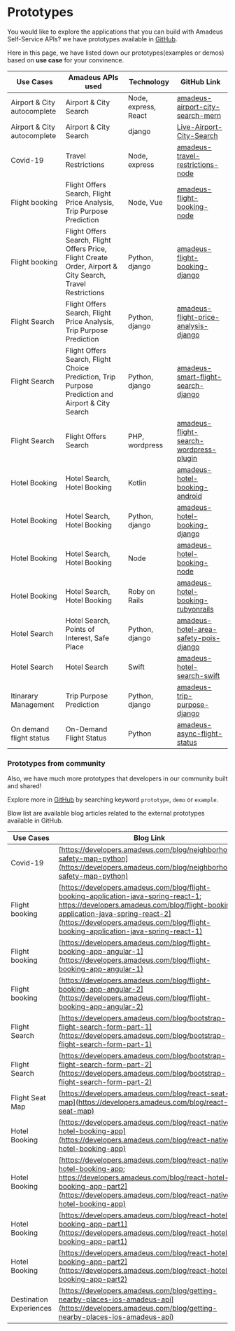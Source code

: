 # Prototypes 

You would like to explore the applications that you can build with Amadeus Self-Service APIs? 
we have prototypes available in [GitHub](https://github.com/amadeus4dev).


Here in this page, we have listed down our prototypes(examples or demos) based on **use case** for your convinence. 


| Use Cases                   | Amadeus APIs used                                                                                                | Technology           | GitHub Link                                                                                                                                                                                                                                                                                                                                                                                                                                                                                                                                                                   |
| --------------------------- | ---------------------------------------------------------------------------------------------------------- | -------------------- | ----------------------------------------------------------------------------------------------------------------------------------------------------------------------------------------------------------------------------------------------------------------------------------------------------------------------------------------------------------------------------------------------------------------------------------------------------------------------------------------------------------------------------------------------------------------------------- |
| Airport & City autocomplete | Airport & City Search                                                                                      | Node, express, React | [amadeus-airport-city-search-mern](https://github.com/amadeus4dev/amadeus-airport-city-search-mern)                     |
| Airport & City autocomplete | Airport & City Search                                                                                      | django               | [Live-Airport-City-Search](https://github.com/amadeus4dev/Live-Airport-City-Search)                                                                                                                                                                                                                                                                                                                                                                                                                                                            |
| Covid-19                    | Travel Restrictions                                                                                        | Node, express        | [amadeus-travel-restrictions-node](https://github.com/amadeus4dev/amadeus-travel-restrictions-node)                                                                                                                                                                                                                                                                                                                                                                                                                                            |
| Flight booking              | Flight Offers Search, Flight Price Analysis, Trip Purpose Prediction                                       | Node, Vue            | [amadeus-flight-booking-node](https://github.com/amadeus4dev/amadeus-flight-booking-node)                                                                                                                                                                                                                                                                                                                                                                                                                                                      |
| Flight booking              | Flight Offers Search, Flight Offers Price, Flight Create Order, Airport & City Search, Travel Restrictions | Python, django       | [amadeus-flight-booking-django](https://github.com/amadeus4dev/amadeus-flight-booking-django)                                                                                                                                                                                                                                                                                                                                                                                                                                                  |
| Flight Search               | Flight Offers Search, Flight Price Analysis, Trip Purpose Prediction                                       | Python, django       | [amadeus-flight-price-analysis-django](https://github.com/amadeus4dev/amadeus-flight-price-analysis-django)                                                                                                                                                                                                                                                                                                                                                                                                                                    |
| Flight Search               | Flight Offers Search, Flight Choice Prediction, Trip Purpose Prediction and Airport & City Search          | Python, django       | [amadeus-smart-flight-search-django](https://github.com/amadeus4dev/amadeus-smart-flight-search-django)                                                                                                                                                                                                                                                                                                                                                                                                                                        |
| Flight Search               | Flight Offers Search                                                                                       | PHP, wordpress       | [amadeus-flight-search-wordpress-plugin](https://github.com/amadeus4dev/amadeus-flight-search-wordpress-plugin) |
| Hotel Booking               | Hotel Search, Hotel Booking                                                                                | Kotlin               | [amadeus-hotel-booking-android](https://github.com/amadeus4dev/amadeus-hotel-booking-android)                                                                                                                                                                                                                                                                                                                                                                                                                                                  |
| Hotel Booking               | Hotel Search, Hotel Booking                                                                                | Python, django       | [amadeus-hotel-booking-django](https://github.com/amadeus4dev/amadeus-hotel-booking-django)                                                                                                                                                                                                                                                                                                                                                                                                                                                    |
| Hotel Booking               | Hotel Search, Hotel Booking                                                                                | Node                 | [amadeus-hotel-booking-node](https://github.com/amadeus4dev/amadeus-hotel-booking-node)                                                                                                                                                                                                                                                                                                                                                                                                                                                        |
| Hotel Booking               | Hotel Search, Hotel Booking                                                                                | Roby on Rails        | [amadeus-hotel-booking-rubyonrails](https://github.com/amadeus4dev/amadeus-hotel-booking-rubyonrails)                                                                                                                                                                                                                                                                                                                                                                                                                                          |
| Hotel Search                | Hotel Search, Points of Interest, Safe Place                                                               | Python, django       | [amadeus-hotel-area-safety-pois-django](https://github.com/amadeus4dev/amadeus-hotel-area-safety-pois-django)                                                                                                                                                                                                                                                                                                                                                                                                                                  |
| Hotel Search                | Hotel Search                                                                                               | Swift                | [amadeus-hotel-search-swift](https://github.com/amadeus4dev/amadeus-hotel-search-swift)                                       |
| Itinarary Management        | Trip Purpose Prediction                                                                                    | Python, django       | [amadeus-trip-purpose-django](https://github.com/amadeus4dev/amadeus-trip-purpose-django)                                                                                                                                                                                                                                                                                                                                                                                                                                                      |
| On demand flight status     | On-Demand Flight Status                                                                                    | Python               | [amadeus-async-flight-status](https://github.com/amadeus4dev/amadeus-async-flight-status)                                |




### Prototypes from community

Also, we have much more prototypes that developers in our community built and shared! 

Explore more in [GitHub](https://github.com/amadeus4dev) by searching keyword `prototype`, `demo` or `example`. 

Blow list are available blog articles related to the external prototypes available in GitHub.  



| Use Cases                  | Blog Link                                                                                                                                                                                                                                                  |
| -------------------------- | ------------------------------------------------------------------------------------------------------------------------------------------------------------------------------------------------------------------------------------------------------------ |
| Covid-19                   | [https://developers.amadeus.com/blog/neighborhood-safety-map-python](https://developers.amadeus.com/blog/neighborhood-safety-map-python)                                                                                                                     |
| Flight booking             | [https://developers.amadeus.com/blog/flight-booking-application-java-spring-react-1; https://developers.amadeus.com/blog/flight-booking-application-java-spring-react-2](https://developers.amadeus.com/blog/flight-booking-application-java-spring-react-1) |
| Flight booking             | [https://developers.amadeus.com/blog/flight-booking-app-angular-1](https://developers.amadeus.com/blog/flight-booking-app-angular-1)                                                                                                                         |
| Flight booking             | [https://developers.amadeus.com/blog/flight-booking-app-angular-2](https://developers.amadeus.com/blog/flight-booking-app-angular-2)                                                                                                                         |
| Flight Search              | [https://developers.amadeus.com/blog/bootstrap-flight-search-form-part-1](https://developers.amadeus.com/blog/bootstrap-flight-search-form-part-1)                                                                                                           |
| Flight Search              | [https://developers.amadeus.com/blog/bootstrap-flight-search-form-part-2](https://developers.amadeus.com/blog/bootstrap-flight-search-form-part-2)                                                                                                           |
| Flight Seat Map            | [https://developers.amadeus.com/blog/react-seat-map](https://developers.amadeus.com/blog/react-seat-map)                                                                                                                                                     |
| Hotel Booking              | [https://developers.amadeus.com/blog/react-native-hotel-booking-app](https://developers.amadeus.com/blog/react-native-hotel-booking-app)                                                                                                                     |
| Hotel Booking              | [https://developers.amadeus.com/blog/react-native-hotel-booking-app; https://developers.amadeus.com/blog/react-hotel-booking-app-part2](https://developers.amadeus.com/blog/react-native-hotel-booking-app)                                                  |
| Hotel Booking           | [https://developers.amadeus.com/blog/react-hotel-booking-app-part1](https://developers.amadeus.com/blog/react-hotel-booking-app-part1)                                                                                                                       |
| Hotel Booking              | [https://developers.amadeus.com/blog/react-hotel-booking-app-part2](https://developers.amadeus.com/blog/react-hotel-booking-app-part2)                                                                                                                       |
| Destination Experiences    | [https://developers.amadeus.com/blog/getting-nearby-places-ios-amadeus-api](https://developers.amadeus.com/blog/getting-nearby-places-ios-amadeus-api)                                                                                                       |


